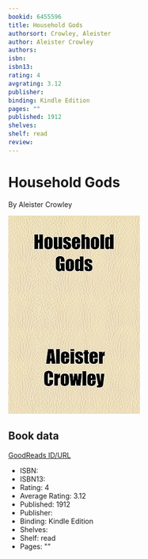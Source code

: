 ```yaml
---
bookid: 6455596
title: Household Gods
authorsort: Crowley, Aleister
author: Aleister Crowley
authors: 
isbn: 
isbn13: 
rating: 4
avgrating: 3.12
publisher: 
binding: Kindle Edition
pages: ""
published: 1912
shelves: 
shelf: read
review: 
---
```


# Household Gods

By Aleister Crowley

![](../../assets/bookcovers/1328314807l/6455596.jpg)

## Book data

[GoodReads ID/URL](https://www.goodreads.com/book/show/6455596)

- ISBN: 
- ISBN13: 
- Rating: 4
- Average Rating: 3.12
- Published: 1912
- Publisher: 
- Binding: Kindle Edition
- Shelves: 
- Shelf: read
- Pages: ""

